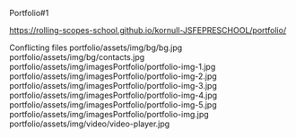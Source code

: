 
Portfolio#1

https://rolling-scopes-school.github.io/kornull-JSFEPRESCHOOL/portfolio/

Conflicting files
portfolio/assets/img/bg/bg.jpg
portfolio/assets/img/bg/contacts.jpg
portfolio/assets/img/imagesPortfolio/portfolio-img-1.jpg
portfolio/assets/img/imagesPortfolio/portfolio-img-2.jpg
portfolio/assets/img/imagesPortfolio/portfolio-img-3.jpg
portfolio/assets/img/imagesPortfolio/portfolio-img-4.jpg
portfolio/assets/img/imagesPortfolio/portfolio-img-5.jpg
portfolio/assets/img/imagesPortfolio/portfolio-img.jpg
portfolio/assets/img/video/video-player.jpg